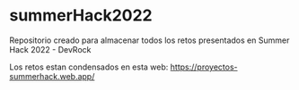 # summerHack2022
Repositorio creado para almacenar todos los retos presentados en Summer Hack 2022 - DevRock

Los retos  estan condensados en esta web: https://proyectos-summerhack.web.app/
